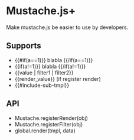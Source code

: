 # Mustache.js+

Make mustache.js be easier to use by developers.

## Supports

- {{#if(a==1)}} blabla {{/if(a==1)}}
- {{if(a!=1)}} blabla {{/if(a!=1)}}
- {{value | filter1 | filter2}} 
- {{render_value}} (if register render)
- {{#include-sub-tmpl}}

## API

- Mustache.registerRender(obj)
- Mustache.registerFilter(obj)
- global.render(tmpl, data)
